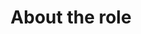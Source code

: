 ---
layout: article
title: "About the role"
description: "Where to start with content design..."
tags: content-design
order: 1
---
